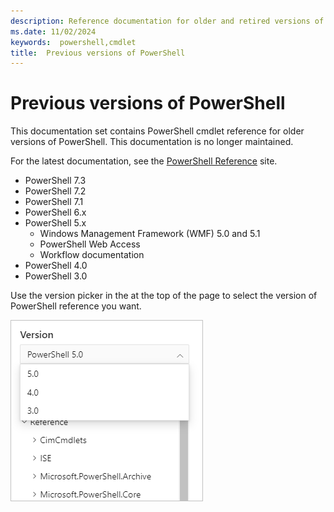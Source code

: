 ```yaml
---
description: Reference documentation for older and retired versions of PowerShell.
ms.date: 11/02/2024
keywords:  powershell,cmdlet
title:  Previous versions of PowerShell
---
```

# Previous versions of PowerShell

This documentation set contains PowerShell cmdlet reference for older versions of PowerShell. This
documentation is no longer maintained.

For the latest documentation, see the [PowerShell Reference][02] site.

- PowerShell 7.3
- PowerShell 7.2
- PowerShell 7.1
- PowerShell 6.x
- PowerShell 5.x
  - Windows Management Framework (WMF) 5.0 and 5.1
  - PowerShell Web Access
  - Workflow documentation
- PowerShell 4.0
- PowerShell 3.0

Use the version picker in the at the top of the page to select the version of PowerShell reference
you want.

![version picker][01]

<!-- link references -->
[01]: ../media/picker-v543.png
[02]: /powershell/scripting/overview
